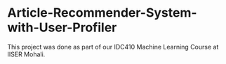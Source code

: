 # Article-Recommender-System-with-User-Profiler

This project was done as part of our IDC410 Machine Learning Course at IISER Mohali.
